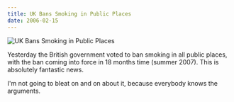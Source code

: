 ```yaml
---
title: UK Bans Smoking in Public Places
date: 2006-02-15
---
```


![UK Bans Smoking in Public Places](https://source.unsplash.com/FHnnjk1Yj7Y/1600x900)

Yesterday the British government voted to ban smoking in all public places, with the ban coming into force in 18 months time (summer 2007). This is absolutely fantastic news.

I'm not going to bleat on and on about it, because everybody knows the arguments.
